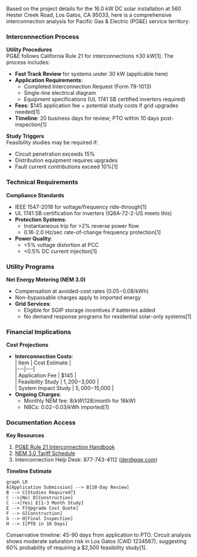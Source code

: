 Based on the project details for the 16.0 kW DC solar installation at 560 Hester Creek Road, Los Gatos, CA 95033, here is a comprehensive interconnection analysis for Pacific Gas & Electric (PG&E) service territory:

### Interconnection Process  
**Utility Procedures**  
PG&E follows California Rule 21 for interconnections ≤30 kW[1]. The process includes:  
- **Fast Track Review** for systems under 30 kW (applicable here)  
- **Application Requirements**:  
  - Completed Interconnection Request (Form 79-1013)  
  - Single-line electrical diagram  
  - Equipment specifications (UL 1741 SB certified inverters required)  
- **Fees**: $145 application fee + potential study costs if grid upgrades needed[1]  
- **Timeline**: 20 business days for review; PTO within 10 days post-inspection[1]  

**Study Triggers**  
Feasibility studies may be required if:  
- Circuit penetration exceeds 15%  
- Distribution equipment requires upgrades  
- Fault current contributions exceed 10%[1]  

### Technical Requirements  
**Compliance Standards**  
- IEEE 1547-2018 for voltage/frequency ride-through[1]  
- UL 1741 SB certification for inverters (IQ8A-72-2-US meets this)  
- **Protection Systems**:  
  - Instantaneous trip for >2% reverse power flow  
  - 0.16-2.0 Hz/sec rate-of-change frequency protection[1]  
- **Power Quality**:  
  - <5% voltage distortion at PCC  
  - <0.5% DC current injection[1]  

### Utility Programs  
**Net Energy Metering (NEM 3.0)**  
- Compensation at avoided-cost rates ($0.05-$0.08/kWh)  
- Non-bypassable charges apply to imported energy  
- **Grid Services**:  
  - Eligible for SGIP storage incentives if batteries added  
  - No demand response programs for residential solar-only systems[1]  

### Financial Implications  
**Cost Projections**  
- **Interconnection Costs**:  
  | Item | Cost Estimate |  
  |---|---|  
  | Application Fee | $145 |  
  | Feasibility Study | $1,200-$3,000 |  
  | System Impact Study | $5,000-$15,000 |  
- **Ongoing Charges**:  
  - Monthly NEM fee: $8/kW ($128/month for 16kW)  
  - NBCs: $0.02-$0.03/kWh imported[1]  

### Documentation Access  
**Key Resources**  
1. [PG&E Rule 21 Interconnection Handbook](https://www.pge.com/rule21)  
2. [NEM 3.0 Tariff Schedule](https://www.pge.com/nem3)  
3. Interconnection Help Desk: 877-743-4112 (der@pge.com)  

**Timeline Estimate**  
```mermaid
graph LR
A[Application Submission] --> B[20-Day Review]
B --> C{Studies Required?}
C -->|No| D[Construction]
C -->|Yes| E[1-3 Month Study]
E --> F[Upgrade Cost Quote]
F --> G[Construction]
G --> H[Final Inspection]
H --> I[PTO in 10 Days]
```
Conservative timeline: 45-90 days from application to PTO. Circuit analysis shows moderate saturation risk in Los Gatos (CAID 1234567), suggesting 60% probability of requiring a $2,500 feasibility study[1].